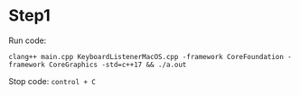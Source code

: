 # Step1

Run code:

```console
clang++ main.cpp KeyboardListenerMacOS.cpp -framework CoreFoundation -framework CoreGraphics -std=c++17 && ./a.out
```

Stop code:
`control + C`